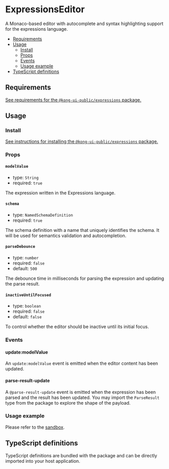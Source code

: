 # ExpressionsEditor

A Monaco-based editor with autocomplete and syntax highlighting support for the expressions language.

- [Requirements](#requirements)
- [Usage](#usage)
  - [Install](#install)
  - [Props](#props)
  - [Events](#events)
  - [Usage example](#usage-example)
- [TypeScript definitions](#typescript-definitions)

## Requirements

[See requirements for the `@kong-ui-public/expressions` package.](../README.md#requirements)

## Usage

### Install

[See instructions for installing the `@kong-ui-public/expressions` package.](../README.md#install)

### Props

#### `modelValue`

- type: `String`
- required: `true`

The expression written in the Expressions language.

#### `schema`

- type: `NamedSchemaDefinition`
- required: `true`

The schema definition with a name that uniquely identifies the schema. It will be used for semantics validation and autocompletion.

#### `parseDebounce`

- type: `number`
- required: `false`
- default: `500`

The debounce time in milliseconds for parsing the expression and updating the parse result.

#### `inactiveUntilFocused`

- type: `boolean`
- required: `false`
- default: `false`

To control whether the editor should be inactive until its initial focus.

### Events

#### update:modelValue

An `update:modelValue` event is emitted when the editor content has been updated.

#### parse-result-update

A `@parse-result-update` event is emitted when the expression has been parsed and the result has been updated. You may import the `ParseResult` type from the package to explore the shape of the payload.

### Usage example

Please refer to the [sandbox](../sandbox/App.vue).

## TypeScript definitions

TypeScript definitions are bundled with the package and can be directly imported into your host application.
